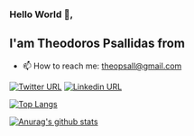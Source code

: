 ### Hello World 👋,
## I'am **Theodoros Psallidas** from <img src="https://www.flaticon.com/svg/static/icons/svg/323/323302.svg" width="15">


- 📫 How to reach me: theopsall@gmail.com

[![Twitter URL](https://img.shields.io/twitter/url?label=Theodoros%20Psallidas&style=social&url=https%3A%2F%2Ftwitter.com%2FTheoPsallidas)]()
[![Linkedin URL](https://img.shields.io/badge/Theodoros%20Psallidas-blue?style=flat-square&logo=Linkedin&logoColor=white&link=/https://www.linkedin.com/in/tpsallidas/)](https://www.linkedin.com/in/tpsallidas/)
 <!-- <a href="https://medium.com/@theopsall" target="_blank"><img alt="Medium" src="https://img.shields.io/badge/medium-%2312100E.svg?&style=for-the-badge&logo=medium&logoColor=white" /></a>
-->

[![Top Langs](https://github-readme-stats.vercel.app/api/top-langs/?username=theopsall&layout=compact)](https://github.com/anuraghazra/github-readme-stats)

[![Anurag's github stats](https://github-readme-stats.vercel.app/api?username=theopsall&theme=radical)](https://github.com/anuraghazra/github-readme-stats)
<!--
**theopsall/theopsall** is a ✨ _special_ ✨ repository because its `README.md` (this file) appears on your GitHub profile.

Here are some ideas to get you started:

- 🔭 I’m currently working on Computer Vision
- 🌱 I’m currently learning pytorch
- 👯 I’m looking to collaborate on ...
- 🤔 I’m looking for help with ...
- 💬 Ask me about ...
- 📫 How to reach me: theopsall@gmail.com
- 😄 Pronouns: ...
- ⚡ Fun fact: ...
- ☕ & 🍺 lover

-->
